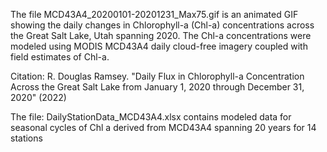 The file MCD43A4_20200101-20201231_Max75.gif is an animated GIF showing the daily changes in Chlorophyll-a (Chl-a) concentrations across the Great Salt Lake, Utah spanning 2020.
The Chl-a concentrations were modeled using MODIS MCD43A4 daily cloud-free imagery coupled with field estimates of Chl-a.

Citation:  R. Douglas Ramsey. "Daily Flux in Chlorophyll-a Concentration Across the Great Salt Lake from January 1, 2020 through December 31, 2020" (2022)

The file:   DailyStationData_MCD43A4.xlsx contains modeled data for seasonal cycles of Chl a derived from MCD43A4 spanning 20 years for 14 stations
